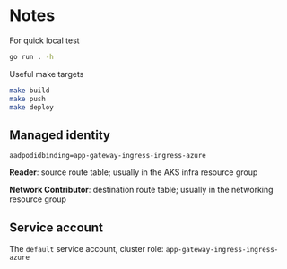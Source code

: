 # Notes

 For quick local test

```bash
go run . -h
```

Useful make targets

```bash
make build
make push
make deploy
```

## Managed identity

`aadpodidbinding=app-gateway-ingress-ingress-azure`

**Reader**: source route table; usually in the AKS infra resource group

**Network Contributor**: destination route table; usually in the networking resource group

## Service account

The `default` service account, cluster role: `app-gateway-ingress-ingress-azure`
